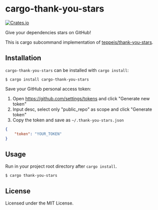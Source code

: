# cargo-thank-you-stars

[![Crates.io](https://img.shields.io/crates/v/cargo-thank-you-stars.svg?style=flat-square)](https://crates.io/crates/cargo-thank-you-stars)

Give your dependencies stars on GitHub!

This is cargo subcommand implementation of [teppeis/thank-you-stars](https://github.com/teppeis/thank-you-stars).

## Installation

`cargo-thank-you-stars` can be installed with `cargo install`:

```console
$ cargo install cargo-thank-you-stars
```

Save your GitHub personal access token:

1. Open https://github.com/settings/tokens and click "Generate new token"
2. Input desc, select only "public_repo" as scope and click "Generate token"
3. Copy the token and save as `~/.thank-you-stars.json`

```json
{
    "token": "YOUR_TOKEN"
}
```

## Usage

Run in your project root directory after `cargo install`.

```console
$ cargo thank-you-stars
```

## License

Licensed under the MIT License.
